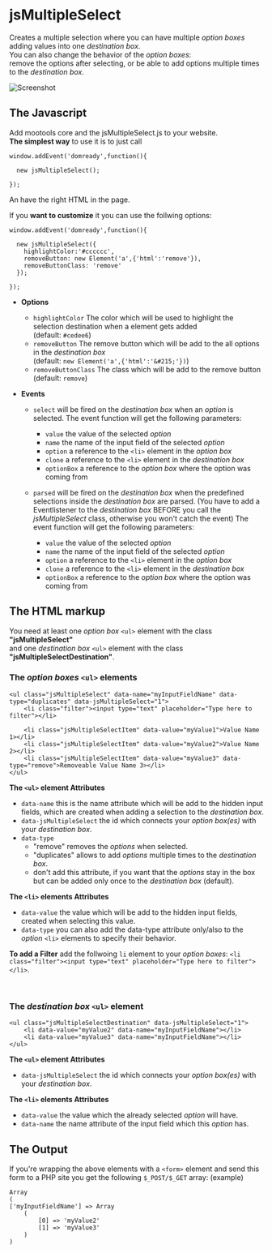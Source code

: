 jsMultipleSelect
================
Creates a multiple selection where you can have multiple <i>option boxes</i> adding values into one <i>destination box</i>.<br>
You can also change the behavior of the <i>option boxes</i>:<br>
remove the options after selecting, or be able to add options multiple times to the <i>destination box</i>.

![Screenshot](https://github.com/frozeman/jsMultipleSelect/raw/master/screenshot.png)

The Javascript
--------------

Add mootools core and the jsMultipleSelect.js to your website.<br>
<b>The simplest way</b> to use it is to just call


    window.addEvent('domready',function(){

      new jsMultipleSelect();

    });


An have the right HTML in the page.

If you <b>want to customize</b> it you can use the follwing options:


    window.addEvent('domready',function(){

      new jsMultipleSelect({
        highlightColor:'#cccccc',
        removeButton: new Element('a',{'html':'remove'}),
        removeButtonClass: 'remove'
      });

    });


- **Options**

  - `highlightColor`  The color which will be used to highlight the selection destination when a element gets added
  <br>(default: `#cedee6`)
  - `removeButton`  The remove button which will be add to the all options in the <i>destination box</i>
  <br>(default: `new Element('a',{'html':'&#215;'})`)
  - `removeButtonClass` The class which will be add to the remove button
  <br>(default: `remove`)

- **Events**

  - `select` will be fired on the <i>destination box</i> when an <i>option</i> is selected.
    The event function will get the following parameters:
      - `value` the value of the selected <i>option</i>
      - `name` the name of the input field of the selected <i>option</i>
      - `option` a reference to the `<li>` element in the <i>option box</i>
      - `clone` a reference to the `<li>` element in the <i>destination box</i>
      - `optionBox` a reference to the <i>option box</i> where the option was coming from

  - `parsed` will be fired on the <i>destination box</i> when the predefined selections inside the <i>destination box</i> are parsed. (You have to add a Eventlistener to the <i>destination box</i> BEFORE you call the <i>jsMultipleSelect</i> class, otherwise you won't catch the event)
    The event function will get the following parameters:
      - `value` the value of the selected <i>option</i>
      - `name` the name of the input field of the selected <i>option</i>
      - `option` a reference to the `<li>` element in the <i>option box</i>
      - `clone` a reference to the `<li>` element in the <i>destination box</i>
      - `optionBox` a reference to the <i>option box</i> where the option was coming from


The HTML markup
---------------

You need at least one <i>option box</i> `<ul>` element with the class <b>"jsMultipleSelect"</b><br>
and one <i>destination box</i> `<ul>` element with the class <b>"jsMultipleSelectDestination"</b>.

### The <i>option boxes</i> `<ul>` elements


    <ul class="jsMultipleSelect" data-name="myInputFieldName" data-type="duplicates" data-jsMultipleSelect="1">
        <li class="filter"><input type="text" placeholder="Type here to filter"></li>

        <li class="jsMultipleSelectItem" data-value="myValue1">Value Name 1></li>
        <li class="jsMultipleSelectItem" data-value="myValue2">Value Name 2></li>
        <li class="jsMultipleSelectItem" data-value="myValue3" data-type="remove">Removeable Value Name 3></li>
    </ul>


**The `<ul>` element Attributes**
- `data-name` this is the name attribute which will be add to the hidden input fields, which are created when adding a selection to the <i>destination box</i>.
- `data-jsMultipleSelect` the id which connects your <i>option box(es)</i> with your <i>destination box</i>.
- `data-type`
  - "remove" removes the <i>options</i> when selected.
  - "duplicates" allows to add <i>options</i> multiple times to the <i>destination box</i>.
  - don't add this attribute, if you want that the <i>options</i> stay in the box but can be added only once to the <i>destination box</i> (default).

**The `<li>` elements Attributes**
- `data-value` the value which will be add to the hidden input fields, created when selecting this value.
- `data-type` you can also add the data-type attribute only/also to the <i>option</i> `<li>` elements to specify their behavior.

<b>To add a Filter</b> add the follwoing `li` element to your <i>option boxes</i>: `<li class="filter"><input type="text" placeholder="Type here to filter"></li>`.

<br>

### The <i>destination box</i> `<ul>` element


    <ul class="jsMultipleSelectDestination" data-jsMultipleSelect="1">
        <li data-value="myValue2" data-name="myInputFieldName"></li>
        <li data-value="myValue3" data-name="myInputFieldName"></li>
    </ul>


**The `<ul>` element Attributes**
- `data-jsMultipleSelect` the id which connects your <i>option box(es)</i> with your <i>destination box</i>.

**The `<li>` elements Attributes**
- `data-value` the value which the already selected <i>option</i> will have.
- `data-name` the name attribute of the input field which this <i>option</i> has.


The Output
---------------

If you're wrapping the above elements with a `<form>` element and send this form to a PHP site you get the following `$_POST/$_GET` array: (example)

    Array
    (
    ['myInputFieldName'] => Array
        (
            [0] => 'myValue2'
            [1] => 'myValue3'
        )
    )